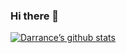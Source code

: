 ### Hi there 👋

<!--
**darrancebeh/darrancebeh** is a ✨ _special_ ✨ repository because its `README.md` (this file) appears on your GitHub profile.

Here are some ideas to get you started:

- 🔭 I’m currently working on ...
- 🌱 I’m currently learning ...
- 👯 I’m looking to collaborate on ...
- 🤔 I’m looking for help with ...
- 💬 Ask me about ...
- 📫 How to reach me: ...
- 😄 Pronouns: ...
- ⚡ Fun fact: ...
-->

[![Darrance’s github stats](https://github-readme-stats.vercel.app/api?username=darrancebeh)](https://github.com/darrancebeh)
